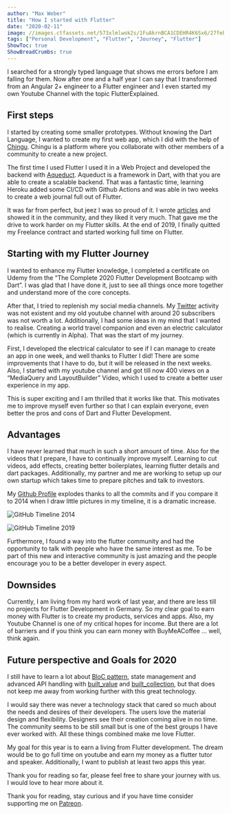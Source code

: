 ```yaml
---
author: "Max Weber"
title: "How I started with Flutter"
date: "2020-02-11"
image: //images.ctfassets.net/573xlmlwok2s/1FuAkrnBCA1CDEHR4K6Sx6/27feb17344fbdb18940961317587530c/1.webp
tags: ["Personal Development", "Flutter", "Journey", "Flutter"]
ShowToc: true
ShowBreadCrumbs: true
---
```


I searched for a strongly typed language that shows me errors before I am
falling for them. Now after one and a half year I can say that I transformed
from an Angular 2+ engineer to a Flutter engineer and I even started my own
Youtube Channel with the topic FlutterExplained.

## First steps

I started by creating some smaller prototypes. Without knowing the Dart
Language, I wanted to create my first web app, which I did with the help of
[Chingu](https://dev.to/chingu). Chingu is a platform where you collaborate
with other members of a community to create a new project.

The first time I used Flutter I used it in a Web Project and developed the
backend with [Aqueduct](https://aqueduct.io/). Aqueduct is a framework in
Dart, with that you are able to create a scalable backend. That was a
fantastic time, learning Heroku added some CI/CD with Github Actions and was
able in two weeks to create a web journal full out of Flutter.

It was far from perfect, but jeez I was so proud of it. I wrote
[articles](./how-i-created-my-first-flutter-app) and showed it in the
community, and they liked it very much. That gave me the drive to work harder
on my Flutter skills. At the end of 2019, I finally quitted my Freelance
contract and started working full time on Flutter.

## Starting with my Flutter Journey

I wanted to enhance my Flutter knowledge, I completed a certificate on Udemy
from the “The Complete 2020 Flutter Development Bootcamp with Dart”. I was
glad that I have done it, just to see all things once more together and
understand more of the core concepts.

After that, I tried to replenish my social media channels. My
[Twitter](https://twitter.com/flutter_exp) activity was not existent and my
old youtube channel with around 20 subscribers was not worth a lot.
Additionally, I had some ideas in my mind that I wanted to realise. Creating a
world travel companion and even an electric calculator (which is currently in
Alpha). That was the start of my journey.

First, I developed the electrical calculator to see if I can manage to create
an app in one week, and well thanks to Flutter I did! There are some
improvements that I have to do, but it will be released in the next weeks.
Also, I started with my youtube channel and got till now 400 views on a
“MediaQuery and LayoutBuilder” Video, which I used to create a better user
experience in my app.

This is super exciting and I am thrilled that it works like that. This
motivates me to improve myself even further so that I can explain everyone,
even better the pros and cons of Dart and Flutter Development.

## Advantages

I have never learned that much in such a short amount of time. Also for the
videos that I prepare, I have to continually improve myself. Learning to cut
videos, add effects, creating better boilerplates, learning flutter details
and dart packages. Additionally, my partner and me are working to setup up our
own startup which takes time to prepare pitches and talk to investors.

My [Github
Profile](https://github.com/md-weber?tab=overview&from=2020-02-01&to=2020-02-10)
explodes thanks to all the commits and if you compare it to 2014 when I draw
little pictures in my timeline, it is a dramatic increase.

![GitHub Timeline
  2014](//images.ctfassets.net/573xlmlwok2s/2avPsApP3PLMj48y95n9if/d9562333782ac084119366fad10d5fc4/1-2.webp)

![GitHub Timeline
  2019](//images.ctfassets.net/573xlmlwok2s/3tezAi8KOuBb8e9E4hqBTL/2136ebe01455642b7d1d9e8b493dafde/1-3.webp)

Furthermore, I found a way into the flutter community and had the opportunity
to talk with people who have the same interest as me. To be part of this new
and interactive community is just amazing and the people encourage you to be a
better developer in every aspect.

## Downsides

Currently, I am living from my hard work of last year, and there are less till
no projects for Flutter Development in Germany. So my clear goal to earn money
with Flutter is to create my products, services and apps. Also, my Youtube
Channel is one of my critical hopes for income. But there are a lot of
barriers and if you think you can earn money with BuyMeACoffee … well, think
again.

## Future perspective and Goals for 2020

I still have to learn a lot about [BloC pattern](https://bloclibrary.dev/#/),
state management and advanced API handling with
[built_value](https://pub.dev/packages/built_value) and
[built_collection](https://pub.dev/packages/built_collection), but that does
not keep me away from working further with this great technology.

I would say there was never a technology stack that cared so much about the
needs and desires of their developers. The users love the material design and
flexibility. Designers see their creation coming alive in no time. The
community seems to be still small but is one of the best groups I have ever
worked with. All these things combined make me love Flutter.

My goal for this year is to earn a living from Flutter development. The dream
would be to go full time on youtube and earn my money as a flutter tutor and
speaker. Additionally, I want to publish at least two apps this year.

Thank you for reading so far, please feel free to share your journey with us.
I would love to hear more about it.

Thank you for reading, stay curious and if you have time consider supporting me on [Patreon](https://patreon.com/dev_cafe).
